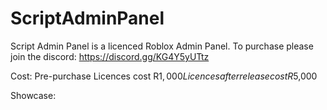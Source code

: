 # ScriptAdminPanel

Script Admin Panel is a licenced Roblox Admin Panel.
To purchase please join the discord: https://discord.gg/KG4Y5yUTtz

Cost:
Pre-purchase Licences cost R$1,000
Licences after release cost R$5,000

Showcase:
